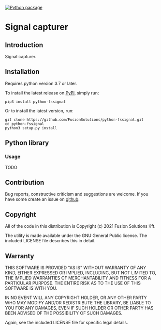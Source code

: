 [![Python package](https://github.com/FusionSolutions/python-fssignal/actions/workflows/python-package.yml/badge.svg)](https://github.com/FusionSolutions/python-fssignal/actions/workflows/python-package.yml)
# Signal capturer

## Introduction

Signal capturer.

## Installation

Requires python version 3.7 or later.

To install the latest release on [PyPI](https://pypi.org/project/python-fssignal/),
simply run:

```shell
pip3 install python-fssignal
```

Or to install the latest version, run:

```shell
git clone https://github.com/FusionSolutions/python-fssignal.git
cd python-fssignal
python3 setup.py install
```

## Python library

### Usage

TODO

## Contribution

Bug reports, constructive criticism and suggestions are welcome. If you have some create an issue on [github](https://github.com/FusionSolutions/python-fssignal/issues).

## Copyright

All of the code in this distribution is Copyright (c) 2021 Fusion Solutions Kft.

The utility is made available under the GNU General Public license. The included LICENSE file describes this in detail.

## Warranty

THIS SOFTWARE IS PROVIDED "AS IS" WITHOUT WARRANTY OF ANY KIND, EITHER EXPRESSED OR IMPLIED, INCLUDING, BUT NOT LIMITED TO, THE IMPLIED WARRANTIES OF MERCHANTABILITY AND FITNESS FOR A PARTICULAR PURPOSE. THE ENTIRE RISK AS TO THE USE OF THIS SOFTWARE IS WITH YOU.

IN NO EVENT WILL ANY COPYRIGHT HOLDER, OR ANY OTHER PARTY WHO MAY MODIFY AND/OR REDISTRIBUTE THE LIBRARY, BE LIABLE TO YOU FOR ANY DAMAGES, EVEN IF SUCH HOLDER OR OTHER PARTY HAS BEEN ADVISED OF THE POSSIBILITY OF SUCH DAMAGES.

Again, see the included LICENSE file for specific legal details.